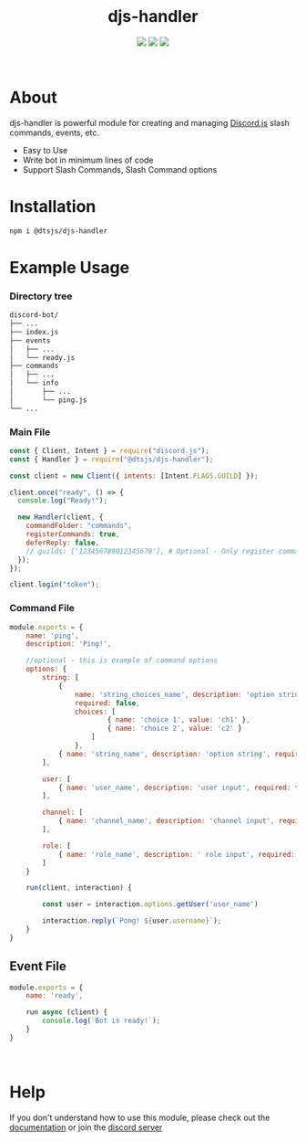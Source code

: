 <div align="center">
<br/>
<h1> djs-handler </h1>
<p>
<a href="https://www.npmjs.com/package/@dtsjs/djs-handler"><img src="https://img.shields.io/npm/dw/@dtsjs/djs-handler?style=flat-square"></a>
<a href="https://www.npmjs.com/package/@dtsjs/djs-handler"><img src="https://img.shields.io/npm/v/@dtsjs/djs-handler?style=flat-square"></a>
<a href="https://instagram.com/tirupatibalajithedev"><img src="https://img.shields.io/badge/Instagram-Follow-FD1D1D?style=flat-square&logo=instagram"></a>
</p>

<br/>
</div>

# About

djs-handler is powerful module for creating and managing [Discord.js](https://discord.js.org) slash commands, events, etc.

- Easy to Use
- Write bot in minimum lines of code
- Support Slash Commands, Slash Command options

# Installation

```bash
npm i @dtsjs/djs-handler
```

# Example Usage

### Directory tree

```bash
discord-bot/
├── ...
├── index.js
├── events
│   ├── ...
│   └── ready.js
├── commands
│   ├── ...
│   └── info
│       ├── ...
│       └── ping.js
└── ...
```

### Main File

```js
const { Client, Intent } = require("discord.js");
const { Handler } = require("@dtsjs/djs-handler");

const client = new Client({ intents: [Intent.FLAGS.GUILD] });

client.once("ready", () => {
  console.log("Ready!");

  new Handler(client, {
    commandFolder: "commands",
    registerCommands: true,
    deferReply: false,
    // guilds: ['123456789012345678'], # Optional - Only register commands for these guilds
  });
});

client.login("token");
```

### Command File

```js
module.exports = {
    name: 'ping',
    description: 'Ping!',

    //optional - this is example of command options
    options: {
        string: [
            {
                name: 'string_choices_name', description: 'option string with choices', 
                required: false,
                choices: [
                        { name: 'choice 1', value: 'ch1' },
                        { name: 'choice 2', value: 'c2' }
                    ]
                },
            { name: 'string_name', description: 'option string', required: false }
        ],

        user: [
            { name: 'user_name', description: 'user input', required: false }
        ],

        channel: [
            { name: 'channel_name', description: 'channel input', required: false }
        ],

        role: [
            { name: 'role_name', description: ' role input', required: false }
        ]
    }

    run(client, interaction) {

        const user = interaction.options.getUser('user_name')

        interaction.reply(`Pong! ${user.username}`);
    }
}
```

## Event File

```js
module.exports = {
    name: 'ready',

    run async (client) {
        console.log(`Bot is ready!`);
    }
}
```

<br>

# Help

If you don't understand how to use this module, please check out the [documentation](https://dtsjs.github.io/djs-handler/) or join the [discord server](https://discord.gg/dtsjs)
